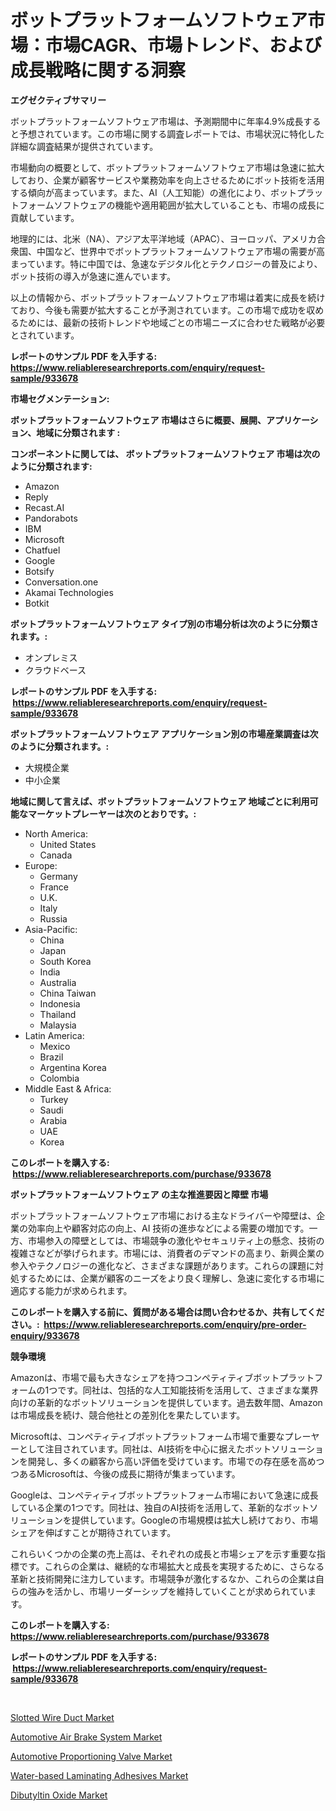 <p><h1>ボットプラットフォームソフトウェア市場：市場CAGR、市場トレンド、および成長戦略に関する洞察</h1></p><p><strong>エグゼクティブサマリー</strong></p>
<p><p>ボットプラットフォームソフトウェア市場は、予測期間中に年率4.9%成長すると予想されています。この市場に関する調査レポートでは、市場状況に特化した詳細な調査結果が提供されています。</p><p>市場動向の概要として、ボットプラットフォームソフトウェア市場は急速に拡大しており、企業が顧客サービスや業務効率を向上させるためにボット技術を活用する傾向が高まっています。また、AI（人工知能）の進化により、ボットプラットフォームソフトウェアの機能や適用範囲が拡大していることも、市場の成長に貢献しています。</p><p>地理的には、北米（NA）、アジア太平洋地域（APAC）、ヨーロッパ、アメリカ合衆国、中国など、世界中でボットプラットフォームソフトウェア市場の需要が高まっています。特に中国では、急速なデジタル化とテクノロジーの普及により、ボット技術の導入が急速に進んでいます。</p><p>以上の情報から、ボットプラットフォームソフトウェア市場は着実に成長を続けており、今後も需要が拡大することが予測されています。この市場で成功を収めるためには、最新の技術トレンドや地域ごとの市場ニーズに合わせた戦略が必要とされています。</p></p>
<p><strong>レポートのサンプル PDF を入手する: <a href="https://www.reliableresearchreports.com/enquiry/request-sample/933678">https://www.reliableresearchreports.com/enquiry/request-sample/933678</a></strong></p>
<p><strong>市場セグメンテーション:</strong></p>
<p><strong> ボットプラットフォームソフトウェア 市場はさらに概要、展開、アプリケーション、地域に分類されます :</strong></p>
<p><strong>コンポーネントに関しては、 ボットプラットフォームソフトウェア 市場は次のように分類されます: &nbsp;</strong></p>
<p><ul><li>Amazon</li><li>Reply</li><li>Recast.AI</li><li>Pandorabots</li><li>IBM</li><li>Microsoft</li><li>Chatfuel</li><li>Google</li><li>Botsify</li><li>Conversation.one</li><li>Akamai Technologies</li><li>Botkit</li></ul></p>
<p><strong> ボットプラットフォームソフトウェア タイプ別の市場分析は次のように分類されます。:</strong></p>
<p><ul><li>オンプレミス</li><li>クラウドベース</li></ul></p>
<p><strong>レポートのサンプル PDF を入手する: &nbsp;<a href="https://www.reliableresearchreports.com/enquiry/request-sample/933678">https://www.reliableresearchreports.com/enquiry/request-sample/933678</a></strong></p>
<p><strong> ボットプラットフォームソフトウェア アプリケーション別の市場産業調査は次のように分類されます。:</strong></p>
<p><ul><li>大規模企業</li><li>中小企業</li></ul></p>
<p><strong>地域に関して言えば、ボットプラットフォームソフトウェア 地域ごとに利用可能なマーケットプレーヤーは次のとおりです。:</strong></p>
<p><ul>
    <li>
        North America:
        <ul>
            <li>United States</li>
            <li>Canada</li>
        </ul>
    </li>
    <li>
        Europe:
        <ul>
            <li>Germany</li>
            <li>France</li>
            <li>U.K.</li>
            <li>Italy</li>
            <li>Russia</li>
        </ul>
    </li>
    <li>
        Asia-Pacific:
        <ul>
            <li>China</li>
            <li>Japan</li>
            <li>South Korea</li>
            <li>India</li>
            <li>Australia</li>
            <li>China Taiwan</li>
            <li>Indonesia</li>
            <li>Thailand</li>
            <li>Malaysia</li>
        </ul>
    </li>
    <li>
        Latin America:
        <ul>
            <li>Mexico</li>
            <li>Brazil</li>
            <li>Argentina Korea</li>
            <li>Colombia</li>
        </ul>
    </li>
    <li>
        Middle East & Africa:
        <ul>
            <li>Turkey</li>
            <li>Saudi</li>
            <li>Arabia</li>
            <li>UAE</li>
            <li>Korea</li>
        </ul>
    </li>
    </ul></p>
<p><strong>このレポートを購入する: &nbsp;<a href="https://www.reliableresearchreports.com/purchase/933678">https://www.reliableresearchreports.com/purchase/933678</a></strong></p>
<p><strong>ボットプラットフォームソフトウェア の主な推進要因と障壁 市場</strong></p>
<p><p>ボットプラットフォームソフトウェア市場における主なドライバーや障壁は、企業の効率向上や顧客対応の向上、AI 技術の進歩などによる需要の増加です。一方、市場参入の障壁としては、市場競争の激化やセキュリティ上の懸念、技術の複雑さなどが挙げられます。市場には、消費者のデマンドの高まり、新興企業の参入やテクノロジーの進化など、さまざまな課題があります。これらの課題に対処するためには、企業が顧客のニーズをより良く理解し、急速に変化する市場に適応する能力が求められます。</p></p>
<p><strong>このレポートを購入する前に、質問がある場合は問い合わせるか、共有してください。:&nbsp; <a href="https://www.reliableresearchreports.com/enquiry/pre-order-enquiry/933678">https://www.reliableresearchreports.com/enquiry/pre-order-enquiry/933678</a></strong></p>
<p><strong>競争環境</strong></p>
<p><p>Amazonは、市場で最も大きなシェアを持つコンペティティブボットプラットフォームの1つです。同社は、包括的な人工知能技術を活用して、さまざまな業界向けの革新的なボットソリューションを提供しています。過去数年間、Amazonは市場成長を続け、競合他社との差別化を果たしています。</p><p>Microsoftは、コンペティティブボットプラットフォーム市場で重要なプレーヤーとして注目されています。同社は、AI技術を中心に据えたボットソリューションを開発し、多くの顧客から高い評価を受けています。市場での存在感を高めつつあるMicrosoftは、今後の成長に期待が集まっています。</p><p>Googleは、コンペティティブボットプラットフォーム市場において急速に成長している企業の1つです。同社は、独自のAI技術を活用して、革新的なボットソリューションを提供しています。Googleの市場規模は拡大し続けており、市場シェアを伸ばすことが期待されています。</p><p>これらいくつかの企業の売上高は、それぞれの成長と市場シェアを示す重要な指標です。これらの企業は、継続的な市場拡大と成長を実現するために、さらなる革新と技術開発に注力しています。市場競争が激化するなか、これらの企業は自らの強みを活かし、市場リーダーシップを維持していくことが求められています。</p></p>
<p><strong>このレポートを購入する: &nbsp; <a href="https://www.reliableresearchreports.com/purchase/933678">https://www.reliableresearchreports.com/purchase/933678</a></strong></p>
<p><strong>レポートのサンプル PDF を入手する: &nbsp;<a href="https://www.reliableresearchreports.com/enquiry/request-sample/933678">https://www.reliableresearchreports.com/enquiry/request-sample/933678</a></strong><strong></strong></p>
<p>&nbsp;</p>
<p><p><a href="https://view.publitas.com/reportprime-1/global-slotted-wire-duct-market-by-types-applications-and-major-players-with-regional-growth-rate-analysis-and-development-situation-from-2024-to-2031/">Slotted Wire Duct Market</a></p><p><a href="https://issuu.com/reportprime-2/docs/automotive-air-brake-system-market-size-2030.pptx">Automotive Air Brake System Market</a></p><p><a href="https://github.com/dringals/Market-Research-Report-List-3/blob/main/automotive-proportioning-valve-market.md">Automotive Proportioning Valve Market</a></p><p><a href="https://issuu.com/reportprime-2/docs/water-based-laminating-adhesives-market-size-2030.">Water-based Laminating Adhesives Market</a></p><p><a href="https://pretty-mail-caf.notion.site/Dibutyltin-Oxide-Market-Size-Growth-Outlook-from-2024-to-2031-projecting-at-Market-s-Trends-Analys-bd882c5ab50d4aafa3ea5a3404b44922">Dibutyltin Oxide Market</a></p></p>